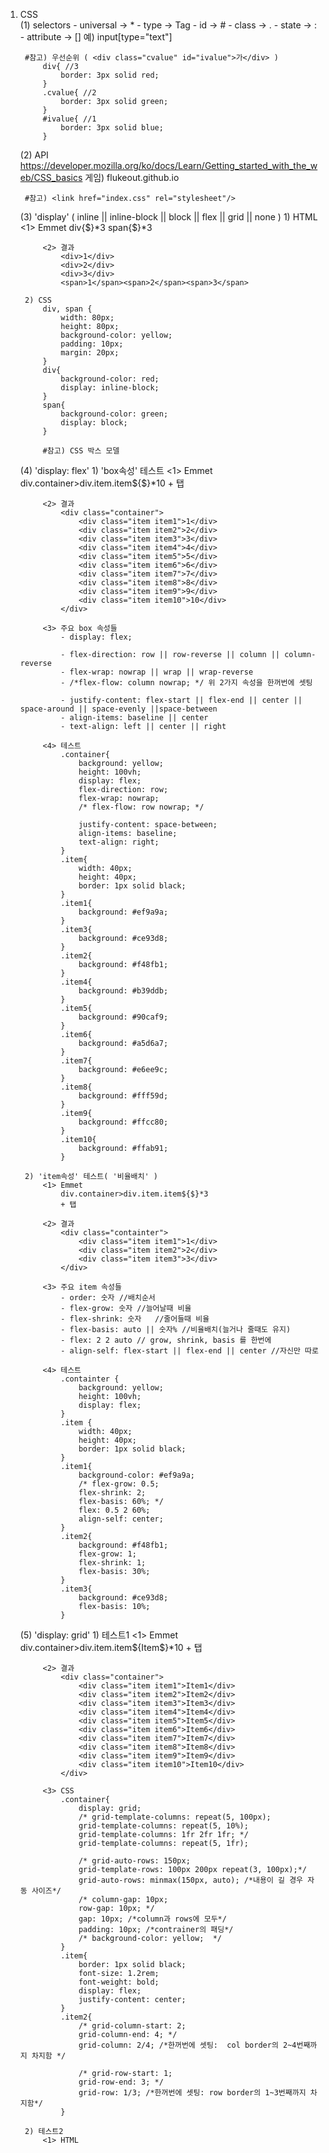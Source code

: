 1. CSS  
	(1) selectors
		- universal -> * 
		- type -> Tag
		- id -> #
		- class -> .
		- state -> :
		- attribute -> []
		  예) input[type="text"]

		#참고) 우선순위 ( <div class="cvalue" id="ivalue">가</div> ) 
			div{ //3
				border: 3px solid red;
			}
			.cvalue{ //2
				border: 3px solid green;
			}
			#ivalue{ //1
				border: 3px solid blue;
			}
		
	(2) API
		https://developer.mozilla.org/ko/docs/Learn/Getting_started_with_the_web/CSS_basics
		게임) flukeout.github.io

		#참고) <link href="index.css" rel="stylesheet"/>

	(3) 'display' ( inline || inline-block || block || flex || grid || none )
		1) HTML
			<1> Emmet
				div{$}*3
				span{$}*3

			<2> 결과 
				<div>1</div>
				<div>2</div>
				<div>3</div>
				<span>1</span><span>2</span><span>3</span>

		2) CSS
			div, span {
				width: 80px;
				height: 80px;
				background-color: yellow;
				padding: 10px;
				margin: 20px;
			}
			div{
				background-color: red;
				display: inline-block;
			}
			span{
				background-color: green;
				display: block;
			}
			
		    #참고) CSS 박스 모델

	(4) 'display: flex'
		1) 'box속성' 테스트
			<1> Emmet
				div.container>div.item.item${$}*10
				+ 탭 

			<2> 결과 
				<div class="container">
					<div class="item item1">1</div>
					<div class="item item2">2</div>
					<div class="item item3">3</div>
					<div class="item item4">4</div>
					<div class="item item5">5</div>
					<div class="item item6">6</div>
					<div class="item item7">7</div>
					<div class="item item8">8</div>
					<div class="item item9">9</div>
					<div class="item item10">10</div>
				</div>
			
			<3> 주요 box 속성들 
				- display: flex;

				- flex-direction: row || row-reverse || column || column-reverse
				- flex-wrap: nowrap || wrap || wrap-reverse
				- /*flex-flow: column nowrap; */ 위 2가지 속성을 한꺼번에 셋팅 

				- justify-content: flex-start || flex-end || center || space-around || space-evenly ||space-between
				- align-items: baseline || center 
				- text-align: left || center || right

			<4> 테스트
				.container{
					background: yellow;
					height: 100vh;
					display: flex;
					flex-direction: row;
					flex-wrap: nowrap;
					/* flex-flow: row nowrap; */

					justify-content: space-between;
					align-items: baseline;
					text-align: right;
				}  
				.item{
					width: 40px;
					height: 40px;
					border: 1px solid black;
				}
				.item1{
					background: #ef9a9a;
				}
				.item3{
					background: #ce93d8;
				}
				.item2{
					background: #f48fb1;
				}
				.item4{
					background: #b39ddb;
				}
				.item5{
					background: #90caf9;
				}
				.item6{
					background: #a5d6a7;
				}
				.item7{
					background: #e6ee9c;
				}
				.item8{
					background: #fff59d;
				}
				.item9{
					background: #ffcc80;
				}
				.item10{
					background: #ffab91;
				}

		2) 'item속성' 테스트( '비율배치' )
			<1> Emmet 
				div.container>div.item.item${$}*3
				+ 탭

			<2> 결과
				<div class="containter">
					<div class="item item1">1</div>
					<div class="item item2">2</div>
					<div class="item item3">3</div>
				</div>
			
			<3> 주요 item 속성들
				- order: 숫자 //배치순서
				- flex-grow: 숫자 //늘어날때 비율
				- flex-shrink: 숫자	//줄어들때 비율 
				- flex-basis: auto || 숫자% //비율배치(늘거나 줄때도 유지) 
				- flex: 2 2 auto // grow, shrink, basis 를 한번에
				- align-self: flex-start || flex-end || center //자신만 따로 

			<4> 테스트
				.containter {
					background: yellow;
					height: 100vh;
					display: flex;
				}
				.item {
					width: 40px;
					height: 40px;
					border: 1px solid black;
				}
				.item1{
					background-color: #ef9a9a;
					/* flex-grow: 0.5;
					flex-shrink: 2;
					flex-basis: 60%; */
					flex: 0.5 2 60%;
					align-self: center;
				}
				.item2{
					background: #f48fb1;
					flex-grow: 1;
					flex-shrink: 1;
					flex-basis: 30%;
				}
				.item3{
					background: #ce93d8;
					flex-basis: 10%;
				}

	(5) 'display: grid' 
		1) 테스트1
			<1> Emmet
				div.container>div.item.item${Item$}*10
				+ 탭	

			<2> 결과 
				<div class="container">
					<div class="item item1">Item1</div>
					<div class="item item2">Item2</div>
					<div class="item item3">Item3</div>
					<div class="item item4">Item4</div>
					<div class="item item5">Item5</div>
					<div class="item item6">Item6</div>
					<div class="item item7">Item7</div>
					<div class="item item8">Item8</div>
					<div class="item item9">Item9</div>
					<div class="item item10">Item10</div>
				</div>

			<3> CSS 
				.container{
					display: grid;
					/* grid-template-columns: repeat(5, 100px);  
					grid-template-columns: repeat(5, 10%);   
					grid-template-columns: 1fr 2fr 1fr; */
					grid-template-columns: repeat(5, 1fr);

					/* grid-auto-rows: 150px; 
					grid-template-rows: 100px 200px repeat(3, 100px);*/
					grid-auto-rows: minmax(150px, auto); /*내용이 길 경우 자동 사이즈*/
					/* column-gap: 10px;
					row-gap: 10px; */
					gap: 10px; /*column과 rows에 모두*/
					padding: 10px; /*contrainer의 패딩*/
					/* background-color: yellow;  */
				}
				.item{
					border: 1px solid black;
					font-size: 1.2rem;
					font-weight: bold;
					display: flex;
					justify-content: center;
				}
				.item2{
					/* grid-column-start: 2;
					grid-column-end: 4; */
					grid-column: 2/4; /*한꺼번에 셋팅:  col border의 2~4번째까지 차지함 */ 

					/* grid-row-start: 1;
					grid-row-end: 3; */
					grid-row: 1/3; /*한꺼번에 셋팅: row border의 1~3번째까지 차지함*/
				}
				
		2) 테스트2
			<1> HTML